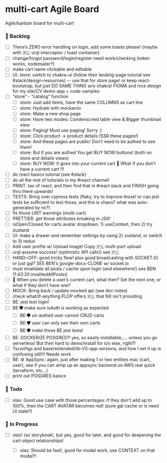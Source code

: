 # multi-cart Agile Board

Agile/kanban board for multi-cart

### 📘 Backlog

- [ ] There’s ZERO error handling on login, add some toasts please! (maybe with 🇵🇱 urql interceptor / toast container)  
- [ ] change/forgot password/login/register need work/checking (token works, nodemailer?)  
- [ ] make cart name clickable and editable 
- [ ] UI: store: switch to chakra-ui (follow their landing-page tutorial see #slack/design-resources) -- use that for store page! or keep react-bootstrap, but just DO SAME THING w/o chakra! FIGMA and nice design for my site/CV demo-app + code-samples  
- [ ] “store” - “catalog” function  
  - [ ] store: Just add items, have the same COLUMNS as cart line  
  - [ ] store: Hydrate with mockaroo  
  - [ ] store: Make a new shop page  
  - [ ] store: Have two modes: Condenscned table view & Bigger thumbnail view  
  - [ ] store: Paging! Must use paging! Sorry :)  
  - [ ] store: Click product -> product details (SSR these pages!)  
  - [ ] store: And these pages are public! Don’t need to be authed to see them!  
  - [ ] store: But if you are authed You get BUY NOW buttons! (both on store and details views)  
  - [ ] store: BUY NOW: It goes into your current cart 🔴 What if you don’t have a current cart !!!  
- [ ] do react basics tutorial (see #slack)  
- [ ] do all the rest of tutorials in my #react channel!  
- [ ] PRINT: tao of react, and then find that in #react slack and FINISH going thru there upwards!  
- [ ] TESTS: Bring over cypress tests (flaky, try to improve those! or can jest tests be sufficient to test those, and this is chaos? what was auto-generated by nx?)  
- [ ] fix those LINT warnings (multi-cart)  
- [ ] PRETTIER: get those attributes breaking in JSX!  
- [ ] isOpen/Closed for carts avatar dropdown: 1) useContext, then 2) try zustand  
- [ ] UI: make a drawer and remember settings by using 2) zustand, or switch to 3) redux  
- [ ] Add user profile w/ Upload image! Copy 🇵🇱 multi-part upload  
- [ ] urql assume success! (optimistic API calls!) see 🇵🇱  
- [ ] HAND=OFF: good tricky flow! plus good broadcasting with SOCKET.IO or just gql? SEE BEN's google-docs-CLONE w/ socket.io  
- [ ] must invalidate all posts / cache upon login (and elsewhere!)  see BEN 11:43:20 invalitedAllPosts()  
- [ ] 🐞 When you delete a user’s current cart, what then? Set the next one, or what if they don’t have one?  
- [ ] MOCK: Bring back / update mocked api (see doc notes)  
- [ ] check what/if-anything PLOP offers 🇵🇱 that NX isn't providing  
- [ ] BE: jest test login!  
- [ ] BE:🛡 make sure isAuth is working as expected  
  - [ ] BE:🛡 un-authed user cannot CRUD carts  
  - [ ] BE:🛡 user can only see their own carts  
  - [ ] BE:🛡 make these BE jest tests!  
- [ ] BE: DOCKERIZE POSGRES?! yes, so easily installable,.... unless you go serverless! But then hard to demo/install for s/o else, right?!  
- [ ] Tsconfigs and base/extended/lib-VS-app versions, and how I set it up is confusing still!!! Needs work  
- [ ] BE: ⚙️ AppSync: again, just after making 1 or two entities mac (cart, user), see if you can whip up an appsync backend on AWS real quick (terraform, etc…)  
- [ ] print out POSGRES basics  

### 💪 Todo

  - [ ] olas: Good use case with those percentages: if they don't add up to 100%, then the CART AVATAR becomes red! (pure gql cache or is need UI state?)  

### 🧠 In Progress

- [ ] olas! (w/ storybook!, but yes, good for later, and good for deepening the cart object relationships!  
  - [ ] olas: Should be fast!, good for modal work, use CONTEXT on that modal?!  

